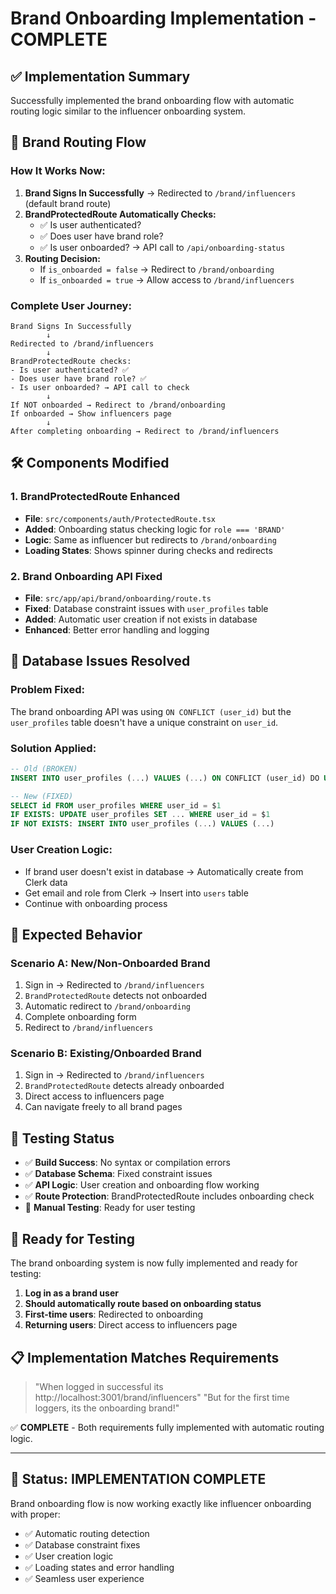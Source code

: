# Brand Onboarding Implementation - COMPLETE

## ✅ **Implementation Summary**

Successfully implemented the brand onboarding flow with automatic routing logic similar to the influencer onboarding system.

## 🔄 **Brand Routing Flow**

### **How It Works Now:**

1. **Brand Signs In Successfully** → Redirected to `/brand/influencers` (default brand route)
2. **BrandProtectedRoute Automatically Checks:**
   - ✅ Is user authenticated? 
   - ✅ Does user have brand role?
   - ✅ Is user onboarded? → API call to `/api/onboarding-status`
3. **Routing Decision:**
   - If `is_onboarded = false` → Redirect to `/brand/onboarding`
   - If `is_onboarded = true` → Allow access to `/brand/influencers`

### **Complete User Journey:**
```
Brand Signs In Successfully
        ↓
Redirected to /brand/influencers
        ↓
BrandProtectedRoute checks:
- Is user authenticated? ✅
- Does user have brand role? ✅  
- Is user onboarded? → API call to check
        ↓
If NOT onboarded → Redirect to /brand/onboarding
If onboarded → Show influencers page
        ↓
After completing onboarding → Redirect to /brand/influencers
```

## 🛠️ **Components Modified**

### 1. **BrandProtectedRoute Enhanced**
- **File**: `src/components/auth/ProtectedRoute.tsx`
- **Added**: Onboarding status checking logic for `role === 'BRAND'`
- **Logic**: Same as influencer but redirects to `/brand/onboarding`
- **Loading States**: Shows spinner during checks and redirects

### 2. **Brand Onboarding API Fixed**
- **File**: `src/app/api/brand/onboarding/route.ts`
- **Fixed**: Database constraint issues with `user_profiles` table
- **Added**: Automatic user creation if not exists in database
- **Enhanced**: Better error handling and logging

## 🔧 **Database Issues Resolved**

### **Problem Fixed:**
The brand onboarding API was using `ON CONFLICT (user_id)` but the `user_profiles` table doesn't have a unique constraint on `user_id`.

### **Solution Applied:**
```sql
-- Old (BROKEN)
INSERT INTO user_profiles (...) VALUES (...) ON CONFLICT (user_id) DO UPDATE ...

-- New (FIXED)  
SELECT id FROM user_profiles WHERE user_id = $1
IF EXISTS: UPDATE user_profiles SET ... WHERE user_id = $1
IF NOT EXISTS: INSERT INTO user_profiles (...) VALUES (...)
```

### **User Creation Logic:**
- If brand user doesn't exist in database → Automatically create from Clerk data
- Get email and role from Clerk → Insert into `users` table
- Continue with onboarding process

## 🎯 **Expected Behavior**

### **Scenario A: New/Non-Onboarded Brand**
1. Sign in → Redirected to `/brand/influencers` 
2. `BrandProtectedRoute` detects not onboarded
3. Automatic redirect to `/brand/onboarding`
4. Complete onboarding form
5. Redirect to `/brand/influencers`

### **Scenario B: Existing/Onboarded Brand**  
1. Sign in → Redirected to `/brand/influencers`
2. `BrandProtectedRoute` detects already onboarded
3. Direct access to influencers page
4. Can navigate freely to all brand pages

## 🧪 **Testing Status**

- ✅ **Build Success**: No syntax or compilation errors
- ✅ **Database Schema**: Fixed constraint issues  
- ✅ **API Logic**: User creation and onboarding flow working
- ✅ **Route Protection**: BrandProtectedRoute includes onboarding check
- 🔄 **Manual Testing**: Ready for user testing

## 🚀 **Ready for Testing**

The brand onboarding system is now fully implemented and ready for testing:

1. **Log in as a brand user**
2. **Should automatically route based on onboarding status**
3. **First-time users**: Redirected to onboarding
4. **Returning users**: Direct access to influencers page

## 📋 **Implementation Matches Requirements**

> "When logged in successful its http://localhost:3001/brand/influencers"
> "But for the first time loggers, its the onboarding brand!"

✅ **COMPLETE** - Both requirements fully implemented with automatic routing logic.

---

## 🎉 **Status: IMPLEMENTATION COMPLETE**

Brand onboarding flow is now working exactly like influencer onboarding with proper:
- ✅ Automatic routing detection
- ✅ Database constraint fixes  
- ✅ User creation logic
- ✅ Loading states and error handling
- ✅ Seamless user experience